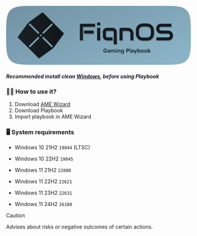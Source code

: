 ![image](https://github.com/FiqnOS/Playbook/blob/main/photos/FiqnOS.png)            
##### Recommended install clean **[Windows](https://msdl.gravesoft.dev/)**, before using Playbook

### 🤷‍♂️ How to use it?
1. Download [AME Wizard](https://download.ameliorated.io/AME%20Wizard%20Beta.zip)
2. Download Playbook
3. Import playbook in AME Wizard

### 🖥️ System requirements

- Windows 10 21H2 `19044` (LTSC)

- Windows 10 22H2 `19045`

- Windows 11 21H2 `22000`

- Windows 11 22H2 `22621`

- Windows 11 23H2 `22631`

- Windows 11 24H2 `26100`

> [!CAUTION]
> Advises about risks or negative outcomes of certain actions.
